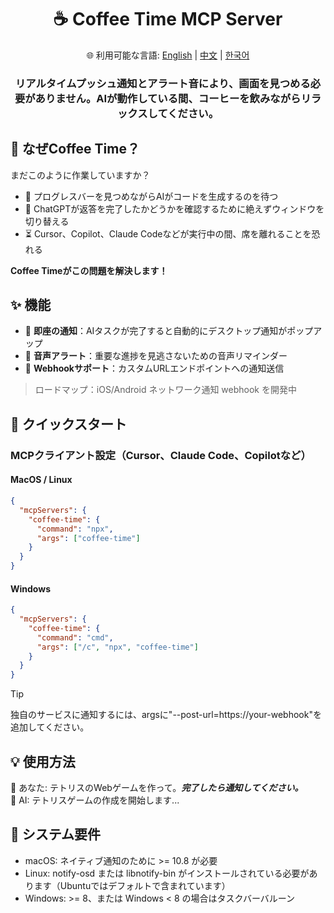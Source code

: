 <div align="center">
  <h1>☕ Coffee Time MCP Server</h1>
  <p>
    🌐 利用可能な言語:
    <a href="README.md">English</a> |
    <a href="README.zh.md">中文</a> |
    <a href="README.ko.md">한국어</a>
  </p>
  <h3>リアルタイムプッシュ通知とアラート音により、画面を見つめる必要がありません。AIが動作している間、コーヒーを飲みながらリラックスしてください。</h3>
</div>

## 🤔 なぜCoffee Time？

まだこのように作業していますか？

- 👀 プログレスバーを見つめながらAIがコードを生成するのを待つ
- 🔄 ChatGPTが返答を完了したかどうかを確認するために絶えずウィンドウを切り替える
- ⏳ Cursor、Copilot、Claude Codeなどが実行中の間、席を離れることを恐れる

**Coffee Timeがこの問題を解決します！**

## ✨ 機能

- 💬 **即座の通知**：AIタスクが完了すると自動的にデスクトップ通知がポップアップ
- 🔔 **音声アラート**：重要な進捗を見逃さないための音声リマインダー
- 🧩 **Webhookサポート**：カスタムURLエンドポイントへの通知送信

> ロードマップ：iOS/Android ネットワーク通知 webhook を開発中

## 🚀 クイックスタート

### MCPクライアント設定（Cursor、Claude Code、Copilotなど）

#### MacOS / Linux

```json
{
  "mcpServers": {
    "coffee-time": {
      "command": "npx",
      "args": ["coffee-time"]
    }
  }
}
```

#### Windows

```json
{
  "mcpServers": {
    "coffee-time": {
      "command": "cmd",
      "args": ["/c", "npx", "coffee-time"]
    }
  }
}
```

> [!TIP]
> 独自のサービスに通知するには、argsに"--post-url=https://your-webhook"を追加してください。

## 💡 使用方法

👤 あなた: テトリスのWebゲームを作って。**_完了したら通知してください。_**<br>
🤖 AI: テトリスゲームの作成を開始します...

## 📌 システム要件

- macOS: ネイティブ通知のために >= 10.8 が必要
- Linux: notify-osd または libnotify-bin がインストールされている必要があります（Ubuntuではデフォルトで含まれています）
- Windows: >= 8、または Windows < 8 の場合はタスクバーバルーン
